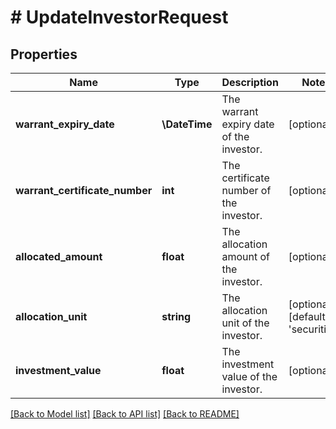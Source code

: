 # # UpdateInvestorRequest

## Properties

Name | Type | Description | Notes
------------ | ------------- | ------------- | -------------
**warrant_expiry_date** | **\DateTime** | The warrant expiry date of the investor. | [optional]
**warrant_certificate_number** | **int** | The certificate number of the investor. | [optional]
**allocated_amount** | **float** | The allocation amount of the investor. | [optional]
**allocation_unit** | **string** | The allocation unit of the investor. | [optional] [default to 'securities']
**investment_value** | **float** | The investment value of the investor. | [optional]

[[Back to Model list]](../../README.md#models) [[Back to API list]](../../README.md#endpoints) [[Back to README]](../../README.md)
